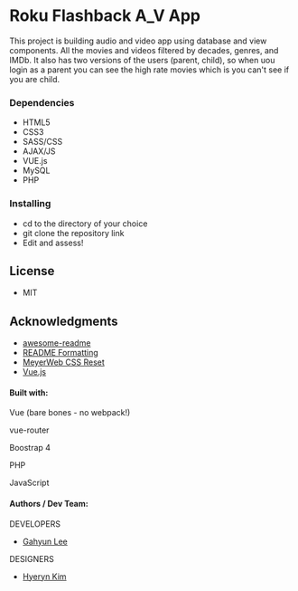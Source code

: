 # Roku Flashback A_V App

This project is building audio and video app using database and view components. All the movies and videos filtered by decades, genres, and IMDb. It also has two versions of the users (parent, child), so when uou login as a parent you can see the high rate movies which is you can't see if you are child.

### Dependencies

* HTML5
* CSS3
* SASS/CSS
* AJAX/JS
* VUE.js
* MySQL
* PHP

### Installing

* cd to the directory of your choice
* git clone the repository link
* Edit and assess!


## License
* MIT

## Acknowledgments

* [awesome-readme](https://github.com/matiassingers/awesome-readme)
* [README Formatting](https://guides.github.com/features/mastering-markdown/)
* [MeyerWeb CSS Reset](https://meyerweb.com/eric/tools/css/reset/)
* [Vue.js](https://vuejs.org/)

#### Built with:
Vue (bare bones - no webpack!)

vue-router

Boostrap 4

PHP

JavaScript

#### Authors / Dev Team:

DEVELOPERS
* [Gahyun Lee](https://github.com/Gahyunlee23)

DESIGNERS
* [Hyeryn Kim](https://github.com/hrk9501)